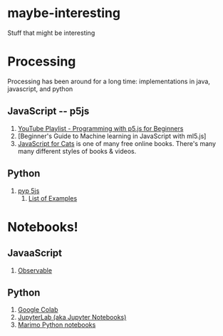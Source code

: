 # maybe-interesting
Stuff that might be interesting

# Processing

Processing has been around for a long time: implementations in java, javascript, and python

## JavaScript -- p5js
1. [YouTube Playlist - Programming with p5.js for Beginners](https://www.youtube.com/watch?v=HerCR8bw_GE&list=PLRqwX-V7Uu6Zy51Q-x9tMWIv9cueOFTFA)
1. [Beginner's Guide to Machine learning in JavaScript with ml5.js]
1. [JavaScript for Cats](http://jsforcats.com/) is one of many free online books.  There's many many different styles of books & videos.   

## Python
1. [pyp 5js](https://berinhard.github.io/pyp5js/)
   1. [List of Examples](https://berinhard.github.io/pyp5js/examples/
   )


# Notebooks!

## JavaaScript
1. [Observable](https://observablehq.com/)

## Python
1. [Google Colab](https://colab.research.google.com/)
1. [JupyterLab (aka Jupyter Notebooks)](https://jupyter.org/)
1. [Marimo Python notebooks](https://marimo.io/)

